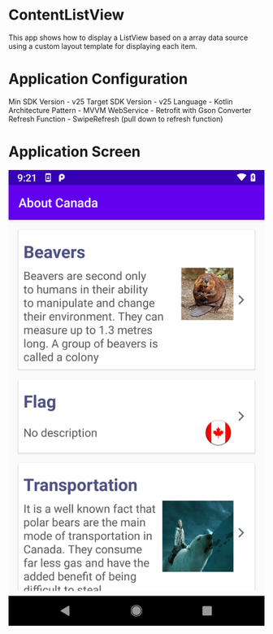 # ContentListView
This app shows how to display a ListView based on a array data source using a custom layout template for displaying each item.

# Application Configuration
Min SDK Version - v25
Target SDK Version - v25
Language - Kotlin
Architecture Pattern - MVVM
WebService - Retrofit with Gson Converter
Refresh Function - SwipeRefresh (pull down to refresh function)

# Application Screen
![alt text](https://github.com/Karthikeyan483154/ContentListView/blob/master/contentview.png)
